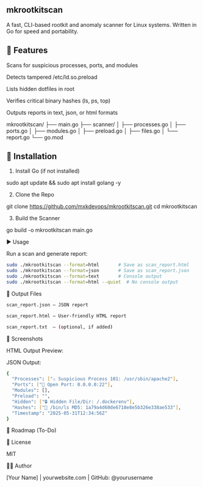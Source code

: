 ## mkrootkitscan

A fast, CLI-based rootkit and anomaly scanner for Linux systems. Written in Go for speed and portability.

## 🚀 Features

Scans for suspicious processes, ports, and modules

Detects tampered /etc/ld.so.preload

Lists hidden dotfiles in root

Verifies critical binary hashes (ls, ps, top)

Outputs reports in text, json, or html formats

mkrootkitscan/
├── main.go
├── scanner/
│   ├── processes.go
│   ├── ports.go
│   ├── modules.go
│   ├── preload.go
│   ├── files.go
│   └── report.go
└── go.mod


## 🔧 Installation

1. Install Go (if not installed)

sudo apt update && sudo apt install golang -y

2. Clone the Repo

git clone https://github.com/mxkdevops/mkrootkitscan.git
cd mkrootkitscan

3. Build the Scanner

go build -o mkrootkitscan main.go

▶️ Usage

Run a scan and generate report:
```bash
sudo ./mkrootkitscan --format=html       # Save as scan_report.html
sudo ./mkrootkitscan --format=json       # Save as scan_report.json
sudo ./mkrootkitscan --format=text       # Console output
sudo ./mkrootkitscan --format=html --quiet  # No console output
```
📁 Output Files
```bash
scan_report.json — JSON report

scan_report.html — User-friendly HTML report

scan_report.txt  — (optional, if added)
```
📸 Screenshots

HTML Output Preview:



JSON Output:
```bash
{
  "Processes": ["⚠️ Suspicious Process 101: /usr/sbin/apache2"],
  "Ports": ["🔌 Open Port: 0.0.0.0:22"],
  "Modules": [],
  "Preload": "",
  "Hidden": ["🔒 Hidden File/Dir: /.dockerenv"],
  "Hashes": ["📁 /bin/ls MD5: 1a79a4d60de6718e8e5b326e338ae533"],
  "Timestamp": "2025-05-31T12:34:56Z"
}
```
📌 Roadmap (To-Do)



📜 License

MIT

🙋‍♂️ Author

[Your Name]  |  yourwebsite.com  |  GitHub: @yourusername


